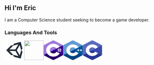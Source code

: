 ## Hi I'm Eric
I am  a Computer Science student seeking to become a game developer.


### Languages And Tools
[<img align="left" width="64px" height="64px" src="images/icons/unity.png"/>][unity]
[<img align="left" width="64px" height="64px" src="images/icons/unrealrengine.png"/>][unreal4]
[<img align="left" width="64px" height="64px" src="images/icons/csharp.svg"/>][csharp]
[<img align="left" width="64px" height="64px" src="images/icons/cpp.svg"/>][cpp]
[<img align="left" width="64px" height="64px" src="images/icons/c.svg"/>][c]



<!-- Links to Technologies -->
[unity]: https://docs.unity3d.com/Manual/index.html
[unreal4]: https://docs.unrealengine.com/4.27/en-US/
[csharp]: https://docs.unity3d.com/ScriptReference/
[cpp]: https://www.cplusplus.com/reference/
[c]: https://docs.microsoft.com/pt-br/cpp/c-language/?view=msvc-160